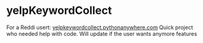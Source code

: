 # yelpKeywordCollect

For a Reddi usert: [yelpkeywordcollect.pythonanywhere.com](yelpkeywordcollect.pythonanywhere.com)
Quick project who needed help with code. Will update if the user wants anymore features
